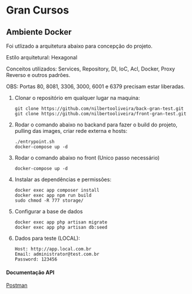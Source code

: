 # Gran Cursos

## Ambiente Docker

Foi utlizado a arquitetura abaixo para concepção do projeto.


Estilo arquitetural: Hexagonal

Conceitos utilizados: Services, Repository, DI, IoC, Acl, Docker, Proxy Reverso e outros padrões.

OBS: Portas 80, 8081, 3306, 3000, 6001 e 6379 precisam estar liberadas.

1. Clonar o repositório em qualquer lugar na maquina:
     ```
    git clone https://github.com/nilbertooliveira/back-gran-test.git
    git clone https://github.com/nilbertooliveira/front-gran-test.git
     ```

2. Rodar o comando abaixo no backand para fazer o build do projeto, pulling das images, criar rede externa e hosts:
   ```
   ./entrypoint.sh 
   docker-compose up -d
   ```
3. Rodar o comando abaixo no front  (Unico passo necessário)
   ```
   docker-compose up -d
   ```

4. Instalar as dependências e permissões:
    ```
    docker exec app composer install
    docker exec app npm run build
    sudo chmod -R 777 storage/
    ```

5. Configurar a base de dados
    ```
    docker exec app php artisan migrate
    docker exec app php artisan db:seed
    ```

6. Dados para teste (LOCAL):
    ```
    Host: http://app.local.com.br
    Email: administrator@test.com.br
    Password: 123456
    ```
   
#### Documentação API
[Postman](https://documenter.getpostman.com/view/10569259/2sA3kRJiiW)